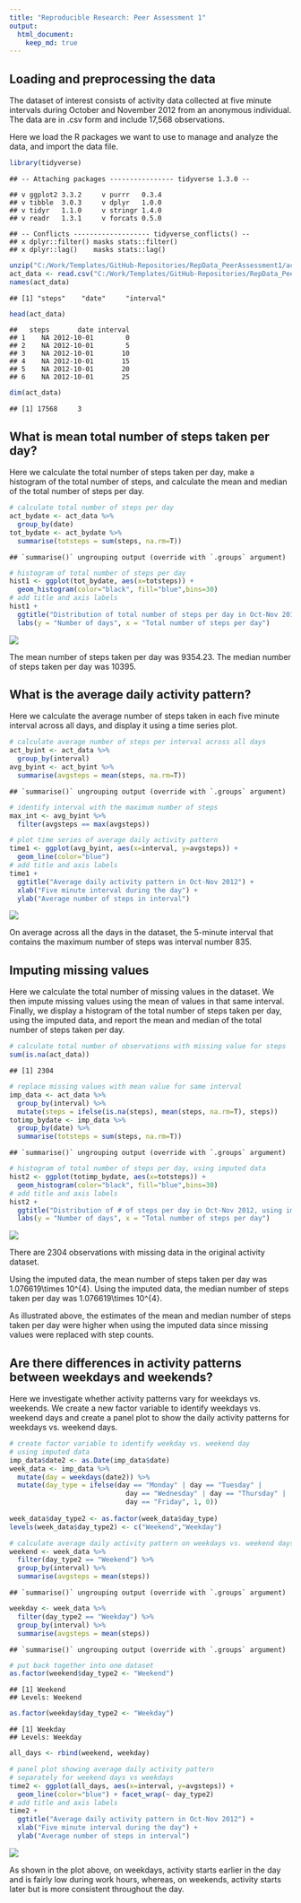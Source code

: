 ```yaml
---
title: "Reproducible Research: Peer Assessment 1"
output: 
  html_document:
    keep_md: true
---
```


## Loading and preprocessing the data
The dataset of interest consists of activity data collected at five minute
intervals during October and November 2012 from an anonymous individual. The
data are in .csv form and include 17,568 observations.

Here we load the R packages we want to use to manage and analyze the data, and
import the data file.


```r
library(tidyverse)
```

```
## -- Attaching packages ---------------- tidyverse 1.3.0 --
```

```
## v ggplot2 3.3.2     v purrr   0.3.4
## v tibble  3.0.3     v dplyr   1.0.0
## v tidyr   1.1.0     v stringr 1.4.0
## v readr   1.3.1     v forcats 0.5.0
```

```
## -- Conflicts ------------------- tidyverse_conflicts() --
## x dplyr::filter() masks stats::filter()
## x dplyr::lag()    masks stats::lag()
```

```r
unzip("C:/Work/Templates/GitHub-Repositories/RepData_PeerAssessment1/activity.zip")
act_data <- read.csv("C:/Work/Templates/GitHub-Repositories/RepData_PeerAssessment1/activity.csv", header=T)
names(act_data)
```

```
## [1] "steps"    "date"     "interval"
```

```r
head(act_data)
```

```
##   steps       date interval
## 1    NA 2012-10-01        0
## 2    NA 2012-10-01        5
## 3    NA 2012-10-01       10
## 4    NA 2012-10-01       15
## 5    NA 2012-10-01       20
## 6    NA 2012-10-01       25
```

```r
dim(act_data)
```

```
## [1] 17568     3
```

## What is mean total number of steps taken per day?
Here we calculate the total number of steps taken per day, make a histogram of
the total number of steps, and calculate the mean and median of the total number
of steps per day.


```r
# calculate total number of steps per day
act_bydate <- act_data %>% 
  group_by(date) 
tot_bydate <- act_bydate %>% 
  summarise(totsteps = sum(steps, na.rm=T))
```

```
## `summarise()` ungrouping output (override with `.groups` argument)
```

```r
# histogram of total number of steps per day
hist1 <- ggplot(tot_bydate, aes(x=totsteps)) + 
  geom_histogram(color="black", fill="blue",bins=30)
# add title and axis labels
hist1 + 
  ggtitle("Distribution of total number of steps per day in Oct-Nov 2012") +
  labs(y = "Number of days", x = "Total number of steps per day")
```

![](PA1_template_files/figure-html/steps-1.png)<!-- -->

The mean number of steps taken per day was 9354.23.
The median number of steps taken per day was 10395.


## What is the average daily activity pattern?
Here we calculate the average number of steps taken in each five minute interval
across all days, and display it using a time series plot.


```r
# calculate average number of steps per interval across all days
act_byint <- act_data %>% 
  group_by(interval) 
avg_byint <- act_byint %>% 
  summarise(avgsteps = mean(steps, na.rm=T))
```

```
## `summarise()` ungrouping output (override with `.groups` argument)
```

```r
# identify interval with the maximum number of steps
max_int <- avg_byint %>% 
  filter(avgsteps == max(avgsteps))

# plot time series of average daily activity pattern
time1 <- ggplot(avg_byint, aes(x=interval, y=avgsteps)) + 
  geom_line(color="blue")
# add title and axis labels
time1 + 
  ggtitle("Average daily activity pattern in Oct-Nov 2012") + 
  xlab("Five minute interval during the day") + 
  ylab("Average number of steps in interval")
```

![](PA1_template_files/figure-html/daily-1.png)<!-- -->

On average across all the days in the dataset, the 5-minute interval that
contains the maximum number of steps was interval number 835.


## Imputing missing values
Here we calculate the total number of missing values in the dataset. We then 
impute missing values using the mean of values in that same interval. Finally, we display a histogram of the total number of steps taken per day, using the imputed data, and report the mean and median of the total number of steps taken per day.


```r
# calculate total number of observations with missing value for steps
sum(is.na(act_data))
```

```
## [1] 2304
```

```r
# replace missing values with mean value for same interval
imp_data <- act_data %>% 
  group_by(interval) %>% 
  mutate(steps = ifelse(is.na(steps), mean(steps, na.rm=T), steps))
totimp_bydate <- imp_data %>% 
  group_by(date) %>%
  summarise(totsteps = sum(steps, na.rm=T))
```

```
## `summarise()` ungrouping output (override with `.groups` argument)
```

```r
# histogram of total number of steps per day, using imputed data
hist2 <- ggplot(totimp_bydate, aes(x=totsteps)) + 
  geom_histogram(color="black", fill="blue",bins=30)
# add title and axis labels
hist2 + 
  ggtitle("Distribution of # of steps per day in Oct-Nov 2012, using imputed data") +
  labs(y = "Number of days", x = "Total number of steps per day")
```

![](PA1_template_files/figure-html/missing-1.png)<!-- -->

There are 2304 observations with missing data in the original activity dataset.

Using the imputed data, the mean number of steps taken per day was 1.076619\times 10^{4}.
Using the imputed data, the median number of steps taken per day was 1.076619\times 10^{4}.

As illustrated above, the estimates of the mean and median number of steps taken per day were higher when using the imputed data since missing values were replaced with step counts.


## Are there differences in activity patterns between weekdays and weekends?
Here we investigate whether activity patterns vary for weekdays vs. weekends. 
We create a new factor variable to identify weekdays vs. weekend days and
create a panel plot to show the daily activity patterns for weekdays vs.
weekend days.


```r
# create factor variable to identify weekday vs. weekend day
# using imputed data
imp_data$date2 <- as.Date(imp_data$date)
week_data <- imp_data %>%
  mutate(day = weekdays(date2)) %>%
  mutate(day_type = ifelse(day == "Monday" | day == "Tuesday" | 
                             day == "Wednesday" | day == "Thursday" |
                             day == "Friday", 1, 0))
  
week_data$day_type2 <- as.factor(week_data$day_type)
levels(week_data$day_type2) <- c("Weekend","Weekday")

# calculate average daily activity pattern on weekdays vs. weekend days
weekend <- week_data %>%
  filter(day_type2 == "Weekend") %>%
  group_by(interval) %>%
  summarise(avgsteps = mean(steps))
```

```
## `summarise()` ungrouping output (override with `.groups` argument)
```

```r
weekday <- week_data %>%
  filter(day_type2 == "Weekday") %>%
  group_by(interval) %>%
  summarise(avgsteps = mean(steps))
```

```
## `summarise()` ungrouping output (override with `.groups` argument)
```

```r
# put back together into one dataset
as.factor(weekend$day_type2 <- "Weekend")
```

```
## [1] Weekend
## Levels: Weekend
```

```r
as.factor(weekday$day_type2 <- "Weekday")
```

```
## [1] Weekday
## Levels: Weekday
```

```r
all_days <- rbind(weekend, weekday)

# panel plot showing average daily activity pattern
# separately for weekend days vs weekdays
time2 <- ggplot(all_days, aes(x=interval, y=avgsteps)) + 
  geom_line(color="blue") + facet_wrap(~ day_type2)
# add title and axis labels
time2 + 
  ggtitle("Average daily activity pattern in Oct-Nov 2012") + 
  xlab("Five minute interval during the day") + 
  ylab("Average number of steps in interval")
```

![](PA1_template_files/figure-html/weekend-1.png)<!-- -->

As shown in the plot above, on weekdays, activity starts earlier in the day and is fairly low during work hours, whereas, on weekends, activity starts later but is more consistent throughout the day.
